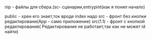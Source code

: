 nip - файлы для сбера.(sc- сценарии,entrypint(как я понял начало)

public - хрен его знает,ток вроде index надо
src - фронт без кнопки редактировани(App - само приложение) 
src(1.1) - фронт с кнопкой редактирования( Редактирование не работает,так как не может id найти)
